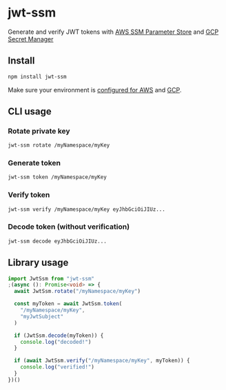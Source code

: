 # jwt-ssm

Generate and verify JWT tokens with [AWS SSM Parameter Store](https://docs.aws.amazon.com/systems-manager/latest/userguide/systems-manager-parameter-store.html) and [GCP Secret Manager](https://cloud.google.com/secret-manager)

## Install

```bash
npm install jwt-ssm
```

Make sure your environment is [configured for AWS](https://docs.aws.amazon.com/cli/latest/userguide/cli-configure-envvars.html) and [GCP](https://cloud.google.com/docs/authentication/getting-started).

## CLI usage

### Rotate private key

```bash
jwt-ssm rotate /myNamespace/myKey
```

### Generate token

```bash
jwt-ssm token /myNamespace/myKey
```

### Verify token

```bash
jwt-ssm verify /myNamespace/myKey eyJhbGciOiJIUz...
```

### Decode token (without verification)

```bash
jwt-ssm decode eyJhbGciOiJIUz...
```

## Library usage

```typescript
import JwtSsm from "jwt-ssm"
;(async (): Promise<void> => {
  await JwtSsm.rotate("/myNamespace/myKey")

  const myToken = await JwtSsm.token(
    "/myNamespace/myKey",
    "myJwtSubject"
  )

  if (JwtSsm.decode(myToken)) {
    console.log("decoded!")
  }

  if (await JwtSsm.verify("/myNamespace/myKey", myToken)) {
    console.log("verified!")
  }
})()
```
